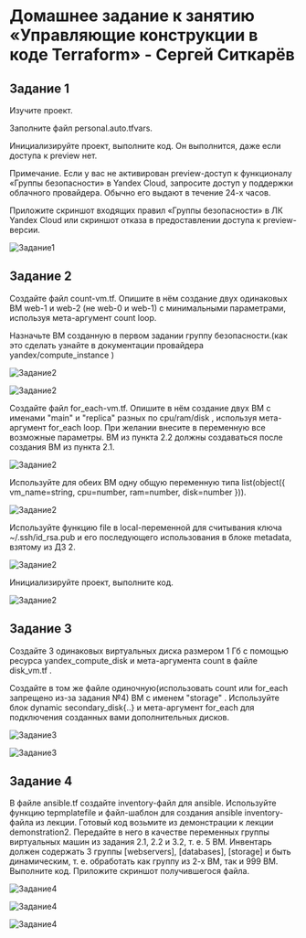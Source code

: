 # Домашнее задание к занятию «Управляющие конструкции в коде Terraform» - Сергей Ситкарёв

## Задание 1

Изучите проект.

Заполните файл personal.auto.tfvars.

Инициализируйте проект, выполните код. Он выполнится, даже если доступа к preview нет.

Примечание. Если у вас не активирован preview-доступ к функционалу «Группы безопасности» в Yandex Cloud, запросите доступ у поддержки облачного провайдера. Обычно его выдают в течение 24-х часов.

Приложите скриншот входящих правил «Группы безопасности» в ЛК Yandex Cloud или скриншот отказа в предоставлении доступа к preview-версии.

![Задание1](https://github.com/SSitkarev/terraform-03/blob/main/img/1.jpg)

## Задание 2

Создайте файл count-vm.tf. Опишите в нём создание двух одинаковых ВМ web-1 и web-2 (не web-0 и web-1) с минимальными параметрами, используя мета-аргумент count loop. 

Назначьте ВМ созданную в первом задании группу безопасности.(как это сделать узнайте в документации провайдера yandex/compute_instance )

![Задание2](https://github.com/SSitkarev/terraform-03/blob/main/img/2-1.jpg)

![Задание2](https://github.com/SSitkarev/terraform-03/blob/main/img/3.jpg)

Создайте файл for_each-vm.tf. Опишите в нём создание двух ВМ с именами "main" и "replica" разных по cpu/ram/disk , используя мета-аргумент for_each loop.
При желании внесите в переменную все возможные параметры.
ВМ из пункта 2.2 должны создаваться после создания ВМ из пункта 2.1. 

![Задание2](https://github.com/SSitkarev/terraform-03/blob/main/img/5.jpg)

Используйте для обеих ВМ одну общую переменную типа list(object({ vm_name=string, cpu=number, ram=number, disk=number })). 

![Задание2](https://github.com/SSitkarev/terraform-03/blob/main/img/4.jpg)

Используйте функцию file в local-переменной для считывания ключа ~/.ssh/id_rsa.pub и его последующего использования в блоке metadata, взятому из ДЗ 2.

![Задание2](https://github.com/SSitkarev/terraform-03/blob/main/img/6.jpg)

Инициализируйте проект, выполните код.

![Задание2](https://github.com/SSitkarev/terraform-03/blob/main/img/7.jpg)

## Задание 3

Создайте 3 одинаковых виртуальных диска размером 1 Гб с помощью ресурса yandex_compute_disk и мета-аргумента count в файле disk_vm.tf .

Создайте в том же файле одиночную(использовать count или for_each запрещено из-за задания №4) ВМ c именем "storage" . 
Используйте блок dynamic secondary_disk{..} и мета-аргумент for_each для подключения созданных вами дополнительных дисков.

![Задание3](https://github.com/SSitkarev/terraform-03/blob/main/img/8.jpg)

![Задание3](https://github.com/SSitkarev/terraform-03/blob/main/img/9.jpg)

## Задание 4

В файле ansible.tf создайте inventory-файл для ansible. Используйте функцию tepmplatefile и файл-шаблон для создания ansible inventory-файла из лекции. 
Готовый код возьмите из демонстрации к лекции demonstration2. Передайте в него в качестве переменных группы виртуальных машин из задания 2.1, 2.2 и 3.2, т. е. 5 ВМ.
Инвентарь должен содержать 3 группы [webservers], [databases], [storage] и быть динамическим, т. е. обработать как группу из 2-х ВМ, так и 999 ВМ.
Выполните код. Приложите скриншот получившегося файла.

![Задание4](https://github.com/SSitkarev/terraform-03/blob/main/img/10.jpg)

![Задание4](https://github.com/SSitkarev/terraform-03/blob/main/img/11.jpg)

![Задание4](https://github.com/SSitkarev/terraform-03/blob/main/img/12.jpg)